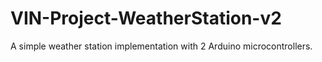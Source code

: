 # VIN-Project-WeatherStation-v2
A simple weather station implementation with 2 Arduino microcontrollers.
